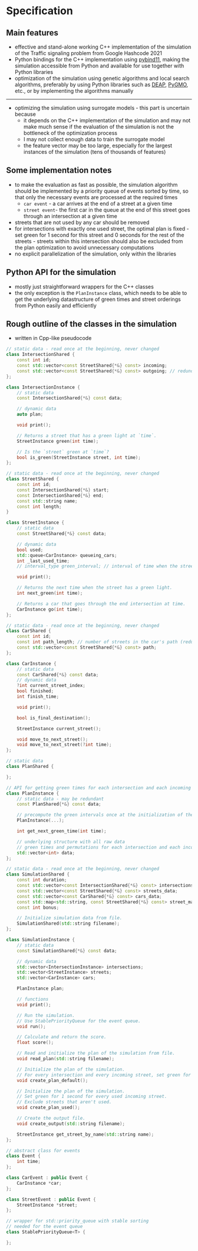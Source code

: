 # Specification

## Main features
- effective and stand-alone working C++ implementation of the simulation of the Traffic signaling problem from Google Hashcode 2021
- Python bindings for the C++ implementation using [pybind11](https://pybind11.readthedocs.io/), making the simulation accessible from Python and available for use together with Python libraries
- optimization of the simulation using genetic algorithms and local search algorithms, preferably by using Python libraries such as [DEAP](https://deap.readthedocs.io/), [PyGMO](https://esa.github.io/pygmo2/), etc., or by implementing the algorithms manually
---
- optimizing the simulation using surrogate models - this part is uncertain because
    - it depends on the C++ implementation of the simulation and may not make much sense if the evaluation of the simulation is not the bottleneck of the optimization process
    - I may not collect enough data to train the surrogate model
    - the feature vector may be too large, especially for the largest instances of the simulation (tens of thousands of features)

## Some implementation notes
- to make the evaluation as fast as possible, the simulation algorithm should be implemented by a priority queue of events sorted by time, so that only the necessary events are processed at the required times
    - `car event` - a car arrives at the end of a street at a given time
    - `street event`- the first car in the queue at the end of this street goes through an intersection at a given time
- streets that are not used by any car should be removed
- for intersections with exactly one used street, the optimal plan is fixed - set green for 1 second for this street and 0 seconds for the rest of the streets - streets within this intersection should also be excluded from the plan optimization to avoid unnecessary computations
- no explicit parallelization of the simulation, only within the libraries

## Python API for the simulation
- mostly just straightforward wrappers for the C++ classes
- the only exception is the `PlanInstance` class, which needs to be able to get the underlying datastructure of green times and street orderings from Python easily and efficiently

## Rough outline of the classes in the simulation
- written in Cpp-like pseudocode

```cpp
// static data - read once at the beginning, never changed
class IntersectionShared {
    const int id;
    const std::vector<const StreetShared{*&} const> incoming;
    const std::vector<const StreetShared{*&} const> outgoing; // redundant
};

class IntersectionInstance {
    // static data
    const IntersectionShared{*&} const data;

    // dynamic data
    auto plan;

    void print();

    // Returns a street that has a green light at `time`.
    StreetInstance green(int time);

    // Is the `street` green at `time`?
    bool is_green(StreetInstance street, int time);
};
```

```cpp
// static data - read once at the beginning, never changed
class StreetShared {
    const int id;
    const IntersectionShared{*&} start;
    const IntersectionShared{*&} end;
    const std::string name;
    const int length;
}

class StreetInstance {
    // static data
    const StreetShared{*&} const data;

    // dynamic data
    bool used;
    std::queue<CarInstance> queueing_cars;
    int _last_used_time;
    // interval_type green_interval; // interval of time when the street is green (modulo the cycle of the intersection)

    void print();

    // Returns the next time when the street has a green light.
    int next_green(int time);

    // Returns a car that goes through the end intersection at time.
    CarInstance go(int time);
};
```

```cpp
// static data - read once at the beginning, never changed
class CarShared {
    const int id;
    const int path_length; // number of streets in the car's path (redundant)
    const std::vector<const StreetShared{*&} const> path;
};

class CarInstance {
    // static data
    const CarShared{*&} const data;
    // dynamic data
    ?int current_street_index;
    bool finished;
    int finish_time;

    void print();

    bool is_final_destination();

    StreetInstance current_street();

    void move_to_next_street();
    void move_to_next_street(?int time);
};
```

```cpp
// static data
class PlanShared {

};

// API for getting green times for each intersection and each incoming street and the ordering
class PlanInstance {
    // static data - may be redundant
    const PlanShared{*&} const data;

    // precompute the green intervals once at the initialization of the plan
    PlanInstance(...);

    int get_next_green_time(int time);

    // underlying structure with all raw data
    // green times and permutations for each intersection and each incoming street
    std::vector<int> data;
};
```

```cpp
// static data - read once at the beginning, never changed
class SimulationShared {
    const int duration;
    const std::vector<const IntersectionShared{*&} const> intersections_data;
    const std::vector<const StreetShared{*&} const> streets_data;
    const std::vector<const CarShared{*&} const> cars_data;
    const std::map<std::string, const StreetShared{*&} const> street_mappping;
    const int bonus;

    // Initialize simulation data from file.
    SimulationShared(std::string filename);
};

class SimulationInstance {
    // static data
    const SimulationShared{*&} const data;

    // dynamic data
    std::vector<IntersectionInstance> intersections;
    std::vector<StreetInstance> streets;
    std::vector<CarInstance> cars;

    PlanInstance plan;

    // functions
    void print();

    // Run the simulation.
    // Use StablePriorityQueue for the event queue.
    void run();

    // Calculate and return the score.
    float score();

    // Read and initialize the plan of the simulation from file.
    void read_plan(std::string filename);

    // Initialize the plan of the simulation.
    // For every intersection and every incoming street, set green for 1 second.
    void create_plan_default();

    // Initialize the plan of the simulation.
    // Set green for 1 second for every used incoming street. 
    // Exclude streets that aren't used.
    void create_plan_used();

    // Create the output file.
    void create_output(std::string filename);

    StreetInstance get_street_by_name(std::string name);
};
```

```cpp
// abstract class for events
class Event {
    int time;
};

class CarEvent : public Event {
    CarInstance *car;
};

class StreetEvent : public Event {
    StreetInstance *street;
};
```

```cpp
// wrapper for std::priority_queue with stable sorting
// needed for the event queue
class StablePriorityQueue<T> {

};
```
